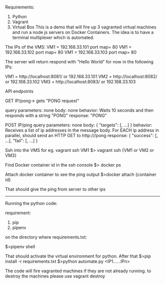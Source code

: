 Requirements:

1. Python 
2. Vagrant
3. Virtual Box
This is a demo that will fire up 3 vagranted virtual machines and run a node js servers on Docker Containers. The idea is to have a terminal multiplexer which is automated. 

The IPs of the VMS:
VM1 = 192.168.33.101   port  map=  80
VM1 = 192.168.33.102   port  map=  80
VM1 = 192.168.33.103   port  map=  80

The server will return respond with "Hello World" for now in the following IPs:

VM1 = http://localhost:8081/ or 192.168.33.101
VM2 = http://localhost:8082/ or 192.168.33.102
VM3 = http://localhost:8083/ or 192.168.33.103

API endpoints

GET IP/pong-> gets "PONG request"

query parameters: none
body: none
behavior: Waits 10 seconds and then responds with a string "PONG"
response: "PONG"


POST IP/ping 
query parameters: none
body: { "targets": [<ip address>, ...] }
behavior: Receives a list of ip addresses in the message body. For EACH ip address <addr> in parallel, should send an HTTP GET to http://<addr>/pong
response: { "success": [<addr pong was successful>, ...], "fail": [<addr pong failed>, ...] }

Ssh into the VMS for eg. vagrant ssh VM1
$> vagrant ssh {VM1 or VM2 or VM3}

Find Docker container id in the ssh console
$> docker ps

Attach docker container to see the ping output
$>docker attach {container id}


That should give the ping from server to other ips


__________________________________________________________________
Running the python code:


requirement:

1. pip
2. pipenv

on the directory where requirements.txt:

$>pipenv shell

That should activate the virtual environment for python.
After that 
$>pip install -r requirements.txt
$>python automate.py <IP1......IPn>

The code will fire vagranted machines if they are not already running. to destroy the machines please use vagrant destroy



